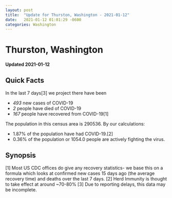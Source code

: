 ```yaml
---
layout: post
title:  "Update for Thurston, Washington - 2021-01-12"
date:   2021-01-12 01:01:29 -0600
categories: Washington
---
```


# Thurston, Washington
#### Updated 2021-01-12

## Quick Facts

In the last 7 days[3] we project there have been
- *493* new cases of COVID-19
- *2* people have died of COVID-19
- *167* people have recovered from COVID-19[1]

The population in this census area is 290536. By our calculations:
- 1.87% of the population have had COVID-19.[2]
- 0.36% of the population or 1054.0 people are actively fighting the virus.

## Synopsis




[1] Most US CDC offices do give any recovery statistics- we base this on a formula which looks at confirmed new cases
15 days ago (the average recovery time) and deaths over the last 7 days.
[2] Herd Immunity is thought to take effect at around ~70-80%
[3] Due to reporting delays, this data may be incomplete. 
    